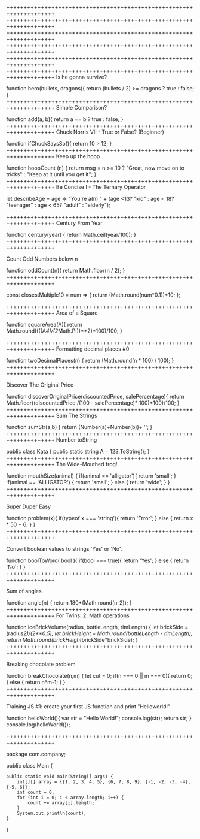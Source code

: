 ++++++++++++++++++++++++++++++++++++++++++++++++++++++++++++++++++++
++++++++++++++++++++++++++++++++++++++++++++++++++++++++++++++++++++
++++++++++++++++++++++++++++++++++++++++++++++++++++++++++++++++++++
++++++++++++++++++++++++++++++++++++++++++++++++++++++++++++++++++++
++++++++++++++++++++++++++++++++++++++++++++++++++++++++++++++++++++
++++++++++++++++++++++++++++++++++++++++++++++++++++++++++++++++++++
Is he gonna survive?

function hero(bullets, dragons){
  return (bullets / 2) >= dragons ? true : false;
}
++++++++++++++++++++++++++++++++++++++++++++++++++++++++++++++++++++
Simple Comparison?

function add(a, b){
	return a == b ? true : false;
}
++++++++++++++++++++++++++++++++++++++++++++++++++++++++++++++++++++
Chuck Norris VII - True or False? (Beginner)

function ifChuckSaysSo(){
  return 10 > 12;
}
++++++++++++++++++++++++++++++++++++++++++++++++++++++++++++++++++++
Keep up the hoop

function hoopCount (n) {
   return msg = n >= 10 ? "Great, now move on to tricks" : "Keep at it until you get it";
}
++++++++++++++++++++++++++++++++++++++++++++++++++++++++++++++++++++
Be Concise I - The Ternary Operator

let describeAge = age => "You're a(n) " + (age <13? "kid" : age < 18? "teenager" : age < 65?
    "adult" : "elderly");
    
++++++++++++++++++++++++++++++++++++++++++++++++++++++++++++++++++++
Century From Year

function century(year) {
  return Math.ceil(year/100);
}
++++++++++++++++++++++++++++++++++++++++++++++++++++++++++++++++++++

Count Odd Numbers below n

function oddCount(n){
  return Math.floor(n / 2);
}
++++++++++++++++++++++++++++++++++++++++++++++++++++++++++++++++++++

const closestMultiple10 = num => {
  return (Math.round(num*0.1))*10;
};

++++++++++++++++++++++++++++++++++++++++++++++++++++++++++++++++++++
Area of a Square

function squareArea(A){
  return Math.round((((A*4)/(2*Math.PI))**2)*100)/100;
}

++++++++++++++++++++++++++++++++++++++++++++++++++++++++++++++++++++
Formatting decimal places #0

function twoDecimalPlaces(n) {
  return (Math.round(n * 100) / 100);
}
++++++++++++++++++++++++++++++++++++++++++++++++++++++++++++++++++++

Discover The Original Price

function discoverOriginalPrice(discountedPrice, salePercentage){
  return Math.floor((discountedPrice /(100 - salePercentage)* 100)*100)/100;
}
++++++++++++++++++++++++++++++++++++++++++++++++++++++++++++++++++++
Sum The Strings

function sumStr(a,b) {
  return (Number(a)+Number(b))+ '';
}
++++++++++++++++++++++++++++++++++++++++++++++++++++++++++++++++++++
Number toString

public class Kata
{
  public static string A = 123.ToString();
}
++++++++++++++++++++++++++++++++++++++++++++++++++++++++++++++++++++
The Wide-Mouthed frog!

function mouthSize(animal) {
  if(animal == 'alligator'){
    return 'small';
  } if(animal == 'ALLIGATOR') {
    return 'small';
  } else {
    return 'wide';
  }
}
++++++++++++++++++++++++++++++++++++++++++++++++++++++++++++++++++++

Super Duper Easy

function problem(x){
  if(typeof x === 'string'){
    return 'Error';
  } else {
    return x * 50 + 6;
  }
}
++++++++++++++++++++++++++++++++++++++++++++++++++++++++++++++++++++

Convert boolean values to strings 'Yes' or 'No'.

function boolToWord( bool ){
  if(bool === true){
    return 'Yes';
  } else {
    return 'No';
  }
}
++++++++++++++++++++++++++++++++++++++++++++++++++++++++++++++++++++

Sum of angles

function angle(n) {
  return 180*(Math.round(n-2));
}
++++++++++++++++++++++++++++++++++++++++++++++++++++++++++++++++++++
For Twins: 2. Math operations

function iceBrickVolume(radius, bottleLength, rimLength) {
  let brickSide = (radius*2)/(2**0.5);
  let brickHeight = Math.round(bottleLength - rimLength);
  return Math.round(brickHeight*brickSide*brickSide);
}
++++++++++++++++++++++++++++++++++++++++++++++++++++++++++++++++++++

Breaking chocolate problem

function breakChocolate(n,m) {
  let cut = 0;
  if(n === 0 || m === 0){
    return 0;
  } else {
    return n*m-1;
  }
}
++++++++++++++++++++++++++++++++++++++++++++++++++++++++++++++++++++


Training JS #1: create your first JS function and print "Helloworld!"

function helloWorld(){
var str = "Hello World!";
console.log(str);
return str;
}
console.log(helloWorld());

++++++++++++++++++++++++++++++++++++++++++++++++++++++++++++++++++++

package com.company;

public class Main {

    public static void main(String[] args) {
	    int[][] array = {{1, 2, 3, 4, 5}, {6, 7, 8, 9}, {-1, -2, -3, -4}, {-5, 6}};
	    int count = 0;
	    for (int i = 0; i < array.length; i++) {
	        count += array[i].length;
        }
	    System.out.println(count);
    }
}
